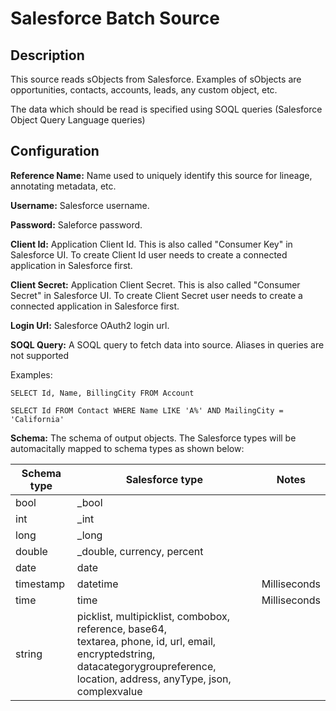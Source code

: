 # Salesforce Batch Source


Description
-----------
This source reads sObjects from Salesforce.
Examples of sObjects are opportunities, contacts, accounts, leads, any custom object, etc.

The data which should be read is specified using SOQL queries (Salesforce Object Query Language queries)

Configuration
-------------

**Reference Name:** Name used to uniquely identify this source for lineage, annotating metadata, etc.

**Username:** Salesforce username.

**Password:** Saleforce password.

**Client Id:** Application Client Id. This is also called "Consumer Key" in Salesforce UI.
To create Client Id user needs to create a connected application in Salesforce first.

**Client Secret:** Application Client Secret. This is also called "Consumer Secret" in Salesforce UI.
To create Client Secret user needs to create a connected application in Salesforce first.

**Login Url:** Salesforce OAuth2 login url.

**SOQL Query:** A SOQL query to fetch data into source. Aliases in queries are not supported

Examples:

``SELECT Id, Name, BillingCity FROM Account``

``SELECT Id FROM Contact WHERE Name LIKE 'A%' AND MailingCity = 'California'``

**Schema:** The schema of output objects.
The Salesforce types will be automacitally mapped to schema types as shown below:


| Schema type  | Salesforce type | Notes |
| ------------- | ------------- | ------------- |
| bool  | _bool | |
| int | _int | |
| long | _long | |
| double| _double, currency, percent | |
| date | date | |
| timestamp | datetime | Milliseconds |
| time | time | Milliseconds |
| string | picklist, multipicklist, combobox, reference, base64,<br>textarea, phone, id, url, email, encryptedstring,<br>datacategorygroupreference, location, address, anyType, json, complexvalue	| |
